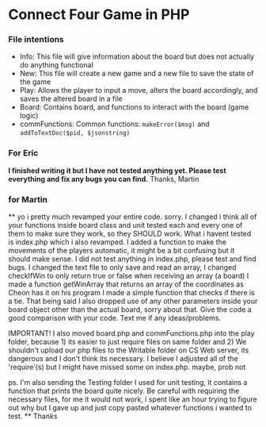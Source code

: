# Connect Four Game in PHP

### File intentions
* Info: This file will give information about the board but does not actually do anything functional
* New: This file will create a new game and a new file to save the state of the game
* Play: Allows the player to input a move, alters the board accordingly, and saves the altered board in a file
* Board: Contains board, and functions to interact with the board (game logic)
* commFunctions: Common functions: `makeError($msg)` and `addToTextDoc($pid, $jsonstring)`

### For Eric
**I finished writing it but I have not tested anything yet. Please test everything and fix any bugs you can find.**
Thanks,
Martin

### for Martin
**
yo i pretty much revamped your entire code. sorry. I changed i think all of your functions inside board class and unit tested each and every one of them to make sure they work, so they SHOULD work. What i havent tested is index.php which i also revamped. I added a function to make the movements of the players automatic, it might be a bit confusing but it should make sense. I did not test anything in index.php, please test and find bugs.
I changed the text file to only save and read an array,
I changed checkIfWin to only return true or false when receiving an array (a board)
I made a function getWinArray that returns an array of the coordinates as Cheon has it on his program
I made a simple function that checks if there is a tie. That being said I also dropped use of any other parameters inside your board object other than the actual board, sorry about that.
Give the code a good comparison with your code. Text me if any ideas/problems.

IMPORTANT! I also moved board.php and commFunctions.php into the play folder, because 1) its easier to just require files on same folder and 2) We shouldn't upload our php files to the Writable folder on CS Web server, its dangerous and I don't think its necessary. I believe I adjusted all of the 'require'(s) but I might have missed some on index.php. maybe, prob not

ps. I'm also sending the Testing folder I used for unit testing, it contains a function that prints the board quite nicely. Be careful with requiring the necessary files, for me it would not work, i spent like an hour trying to figure out why but I gave up and just copy pasted whatever functions i wanted to test.
**
Thanks